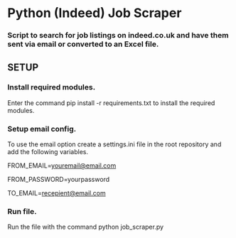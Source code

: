 # Python (Indeed) Job Scraper


### Script to search for job listings on indeed.co.uk and have them sent via email or converted to an Excel file.


## SETUP


### Install required modules.

Enter the command pip install -r requirements.txt to install the required modules.

### Setup email config.

To use the email option create a settings.ini file in the root repository and add the following variables.

FROM_EMAIL=youremail@email.com

FROM_PASSWORD=yourpassword

TO_EMAIL=recepient@email.com


### Run file.

Run the file with the command python job_scraper.py


